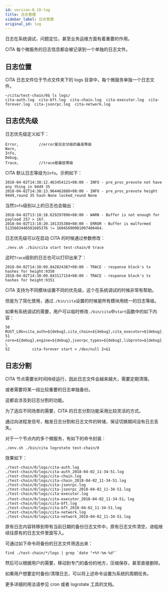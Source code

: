 ```yaml
---
id: version-0.18-log
title: 日志管理
sidebar_label: 日志管理
original_id: log
---
```


日志在系统调试，问题定位，甚至业务运维方面有着重要的作用。

CITA 每个微服务的日志信息都会被记录到一个单独的日志文件。

## 日志位置
CITA 日志文件位于节点文件夹下的 logs 目录中，每个微服务单独一个日志文件。

```
~/cita/test-chain/0$ ls logs/
cita-auth.log  cita-bft.log  cita-chain.log  cita-executor.log  cita-forever.log  cita-jsonrpc.log  cita-network.log
```

## 日志优先级
日志优先级定义如下：

```
Error,         //error是日志分级的最高等级
Warn,
Info,
Debug,
Trace,         //trace是最低等级
```

CITA 默认日志等级为`Info`。示例如下：

```
2018-04-02T14:38:12.463454121+08:00 - INFO - pre_proc_prevote not have any thing in 9449 35
2018-04-02T14:38:13.964462688+08:00 - INFO - pre_proc_prevote height 9449,round 35 hash None locked_round None
```

当然`Info`级别以上的日志也会输出：

```
2018-04-02T13:18:18.629297896+08:00 - WARN - Buffer is not enough for payload 257 > 167.
2018-04-02T13:18:20.101335388+08:00 - ERROR - Buffer is malformed 5135603446501605376 != 16045690981097406464.
```

日志优先级可以在启动 CITA 的时候通过参数修改：

```
./env.sh ./bin/cita start test-chain/0 trace
```

这时`Trace`级别的日志也可以打印出来了：

```
2018-04-02T14:38:09.842824387+08:00 - TRACE - response block's tx hashes for height:9350
2018-04-02T14:38:09.843117154+08:00 - TRACE - response block's tx hashes for height:9351
```

CITA 支持为不同模块设置不同的优先级，这个在系统调试的时候非常有帮助。

但是为了简化使用，通过`./bin/cita`设置的时候是所有模块用统一的日志等级。

如果有系统调试的需要，用户可以临时修改`./bin/cita`中`start`函数中的如下内容：

```
50          RUST_LOG=cita_auth=${debug},cita_chain=${debug},cita_executor=${debug},cita_jsonrpc=${debug},cita_network=${debug},cita_bft=${debug},\
51  core=${debug},engine=${debug},jsonrpc_types=${debug},libproto=${debug},proof=${debug},txpool=${debug} \
52          cita-forever start > /dev/null 2>&1
```

## 日志分割
CITA 节点需要长时间持续运行，因此日志文件会越来越大，需要定期清理。

或者需要将某一段比较重要的日志单独备份。

这都会涉及到日志分割的功能。

为了适应不同场景的需要，CITA 的日志分割功能采用比较灵活的方式。

通过向进程发信号，触发日志分割和日志文件的转储，保证切换期间没有日志丢失。

对于一个节点内的多个微服务，有如下的命令封装：

```
./env.sh ./bin/cita logrotate test-chain/0
```

效果如下：

```
./test-chain/0/logs/cita-auth.log
./test-chain/0/logs/cita-auth_2018-04-02_11-34-51.log
./test-chain/0/logs/cita-chain.log
./test-chain/0/logs/cita-chain_2018-04-02_11-34-51.log
./test-chain/0/logs/cita-jsonrpc.log
./test-chain/0/logs/cita-jsonrpc_2018-04-02_11-34-51.log
./test-chain/0/logs/cita-executor.log
./test-chain/0/logs/cita-executor_2018-04-02_11-34-51。log
./test-chain/0/logs/cita-bft.log
./test-chain/0/logs/cita-bft_2018-04-02_11-34-51.log
./test-chain/0/logs/cita-network.log
./test-chain/0/logs/cita-network_2018-04-02_11-34-51.log
```

原有日志内容转移到带有当前日期的备份日志文件中，原有日志文件清空，进程继续往原有的日志文件里面写入。

可通过如下命令将备份的日志文件筛选出来：

```
find ./test-chain/*/logs | grep `date "+%Y-%m-%d"`
```

然后可以根据用户的需要，移动到专门的备份的地方，压缩保存，甚至直接删除。

如果用户想要定时备份/清理日志，可以将上述命令设置为系统的周期任务。

更多详细的用法请参见 cron 或者 logrotate 工具的文档。

